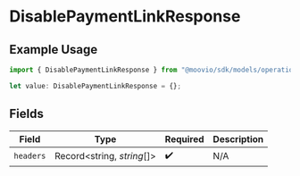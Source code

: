 # DisablePaymentLinkResponse

## Example Usage

```typescript
import { DisablePaymentLinkResponse } from "@moovio/sdk/models/operations";

let value: DisablePaymentLinkResponse = {};
```

## Fields

| Field                      | Type                       | Required                   | Description                |
| -------------------------- | -------------------------- | -------------------------- | -------------------------- |
| `headers`                  | Record<string, *string*[]> | :heavy_check_mark:         | N/A                        |